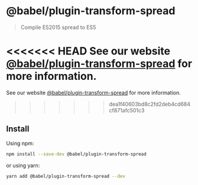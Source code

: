 # @babel/plugin-transform-spread

> Compile ES2015 spread to ES5

<<<<<<< HEAD
See our website [@babel/plugin-transform-spread](https://babeljs.io/docs/en/next/babel-plugin-transform-spread.html) for more information.
=======
See our website [@babel/plugin-transform-spread](https://babeljs.io/docs/en/babel-plugin-transform-spread) for more information.
>>>>>>> dea1f40603bd8c2fd2deb4cd684cf871afc501c3

## Install

Using npm:

```sh
npm install --save-dev @babel/plugin-transform-spread
```

or using yarn:

```sh
yarn add @babel/plugin-transform-spread --dev
```
